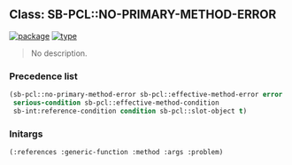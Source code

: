 ## Class: SB-PCL::NO-PRIMARY-METHOD-ERROR
[![package](https://img.shields.io/badge/Package-SB--PCL-5f9ea0.svg?style=social&colorA=999999)](../) [![type](https://img.shields.io/badge/Type-Class-5f9ea0.svg?style=social&colorA=999999)](../#class) 

> No description.

### Precedence list
```cl
(sb-pcl::no-primary-method-error sb-pcl::effective-method-error error
 serious-condition sb-pcl::effective-method-condition
 sb-int:reference-condition condition sb-pcl::slot-object t)
```
### Initargs
```cl
(:references :generic-function :method :args :problem)
```
